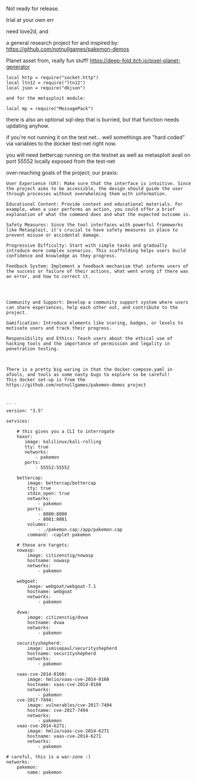 Not ready for release. 

trial at your own err

need love2d, and 



a general research project for and inspired by:
https://github.com/notnullgames/pakemon-demos

Planet asset from, really fun stuff! 
https://deep-fold.itch.io/pixel-planet-generator


```
local http = require("socket.http")
local ltn12 = require("ltn12")
local json = require("dkjson")

and for the metasploit module:
 
local mp = require("MessagePack")

```

there is also an optional sql-dep that is burried, but that function needs updating anyhow.

if you're not running it on the test net... well somethings are "hard coded" via variables to the docker test-net right now.

you will need bettercap running on the testnet as well as metasploit avail on port 55552 locally exposed from the test-net


over-reaching goals of the project; our praxis: 

    User Experience (UX): Make sure that the interface is intuitive. Since the project aims to be accessible, the design should guide the user through processes without overwhelming them with information.

    Educational Content: Provide context and educational materials. For example, when a user performs an action, you could offer a brief explanation of what the command does and what the expected outcome is.

    Safety Measures: Since the tool interfaces with powerful frameworks like Metasploit, it's crucial to have safety measures in place to prevent misuse or accidental damage.

    Progressive Difficulty: Start with simple tasks and gradually introduce more complex scenarios. This scaffolding helps users build confidence and knowledge as they progress.

    Feedback System: Implement a feedback mechanism that informs users of the success or failure of their actions, what went wrong if there was an error, and how to correct it.




    Community and Support: Develop a community support system where users can share experiences, help each other out, and contribute to the project.

    Gamification: Introduce elements like scoring, badges, or levels to motivate users and track their progress.

    Responsibility and Ethics: Teach users about the ethical use of hacking tools and the importance of permission and legality in penetration testing.

```


There is a pretty big waring in that the docker-compose.yaml in aTools, and tools as some nasty bugs to explore so be careful! 
This docker set-up is from the https://github.com/notnullgames/pakemon-demos project



`` `
version: "3.5"

services:
    
    # this gives you a CLI to interrogate
    haxor:
       image: kalilinux/kali-rolling
       tty: true
       networks:
           - pakemon
       ports:
           - 55552:55552

    bettercap:
        image: bettercap/bettercap
        tty: true
        stdin_open: true
        networks:
            - pakemon
        ports:
            - 8080:8080
            - 8081:8081
        volumes:
            - ./pakemon.cap:/app/pakemon.cap
        command: -caplet pakemon

    # these are targets:
    nowasp:
        image: citizenstig/nowasp
        hostname: nowasp
        networks:
            - pakemon
    
    webgoat:
        image: webgoat/webgoat-7.1
        hostname: webgoat
        networks:
            - pakemon
    
    dvwa:
        image: citizenstig/dvwa
        hostname: dvwa
        networks:
            - pakemon
    
    securityshepherd:
        image: ismisepaul/securityshepherd
        hostname: securityshepherd
        networks:
            - pakemon

    vaas-cve-2014-0160:
        image: hmlio/vaas-cve-2014-0160
        hostname: vaas-cve-2014-0160
        networks:
            - pakemon
    cve-2017-7494:
        image: vulnerables/cve-2017-7494
        hostname: cve-2017-7494
        networks:
            - pakemon
    vaas-cve-2014-6271:
        image: hmlio/vaas-cve-2014-6271
        hostname: vaas-cve-2014-6271
        networks:
            - pakemon

# careful, this is a war-zone :)
networks:
    pakemon:
        name: pakemon
```



